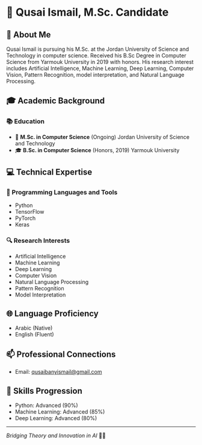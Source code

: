 # 👋 Qusai Ismail, M.Sc. Candidate

## 👤 About Me

Qusai Ismail is pursuing his M.Sc. at the Jordan University of Science and Technology in computer science. Received his B.Sc Degree in Computer Science from Yarmouk University in 2019 with honors. His research interest includes Artificial Intelligence, Machine Learning, Deep Learning, Computer Vision, Pattern Recognition, model interpretation, and Natural Language Processing.

## 🎓 Academic Background

### 📚 Education
- 🏫 **M.Sc. in Computer Science** (Ongoing)
  Jordan University of Science and Technology
- 🎓 **B.Sc. in Computer Science** (Honors, 2019)
  Yarmouk University

## 💻 Technical Expertise

### 🚀 Programming Languages and Tools
- Python
- TensorFlow
- PyTorch
- Keras

### 🔍 Research Interests
- Artificial Intelligence
- Machine Learning
- Deep Learning
- Computer Vision
- Natural Language Processing
- Pattern Recognition
- Model Interpretation

## 🌐 Language Proficiency
- Arabic (Native)
- English (Fluent)

## 📫 Professional Connections
- Email: qusaibanyismail@gmail.com

## 🌟 Skills Progression
- Python: Advanced (90%)
- Machine Learning: Advanced (85%)
- Deep Learning: Advanced (80%)

---

*Bridging Theory and Innovation in AI* 🧠✨
